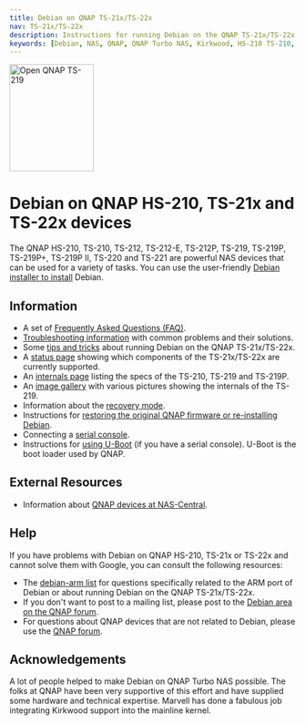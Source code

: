 ```yaml
---
title: Debian on QNAP TS-21x/TS-22x
nav: TS-21x/TS-22x
description: Instructions for running Debian on the QNAP TS-21x/TS-22x
keywords: [Debian, NAS, QNAP, QNAP Turbo NAS, Kirkwood, HS-210 TS-210, TS-212, TS-212-E, TS-212P, TS-219, TS-219P, TS-219P+, TS-219P II, TS-220, TS-221]
---
```


<div class="right">
<img src = "images/r_ts219p.jpg" class="border" alt="Open QNAP TS-219" width="148" height="188" />
</div>

<h1>Debian on QNAP HS-210, TS-21x and TS-22x devices</h1>

The QNAP HS-210, TS-210, TS-212, TS-212-E, TS-212P, TS-219, TS-219P, TS-219P+, TS-219P II, TS-220 and TS-221 are
powerful NAS devices that can be used for a variety of tasks.  You can use
the user-friendly <a href = "install/">Debian installer to install</a>
Debian.

<h2>Information</h2>

<ul>

<li>A set of <a href = "faq/">Frequently Asked Questions (FAQ)</a>.</li>

<li><a href = "troubleshooting/">Troubleshooting information</a> with common
problems and their solutions.</li>

<li>Some <a href = "tips/">tips and tricks</a> about running Debian on the
QNAP TS-21x/TS-22x.</li>

<li>A <a href = "status/">status page</a> showing which components of the
TS-21x/TS-22x are currently supported.</li>

<li>An <a href = "specs/">internals page</a> listing the specs of the
TS-210, TS-219 and TS-219P.</li>

<li>An <a href = "gallery/">image gallery</a> with various pictures showing
the internals of the TS-219.</li>

<li>Information about the <a href = "recovery/">recovery mode</a>.</li>

<li>Instructions for <a href = "deinstall/">restoring the original QNAP
firmware or re-installing Debian</a>.</li>

<li>Connecting a <a href = "serial/">serial console</a>.</li>

<li>Instructions for <a href = "uboot/">using U-Boot</a> (if you have a
serial console).  U-Boot is the boot loader used by QNAP.</li>

</ul>

<h2>External Resources</h2>

<ul>

<li>Information about <a href = "http://qnap.nas-central.org/">QNAP devices
at NAS-Central</a>.</li>

</ul>

<h2>Help</h2>

If you have problems with Debian on QNAP HS-210, TS-21x or TS-22x and
cannot solve them with Google, you can consult the following resources:

<ul>

<li>The <a href = "http://lists.debian.org/debian-arm/">debian-arm list</a>
for questions specifically related to the ARM port of Debian or about
running Debian on the QNAP TS-21x/TS-22x.</li>

<li>If you don't want to post to a mailing list, please post to the
<a href = "http://forum.qnap.com/viewforum.php?f=147">Debian area
on the QNAP forum</a>.</li>

<li>For questions about QNAP devices that are not related to Debian,
please use the <a href = "http://forum.qnap.com/">QNAP forum</a>.</li>

</ul>

<h2>Acknowledgements</h2>

A lot of people helped to make Debian on QNAP Turbo NAS possible.  The
folks at QNAP have been very supportive of this effort and have supplied
some hardware and technical expertise.  Marvell has done a fabulous job
integrating Kirkwood support into the mainline kernel.


